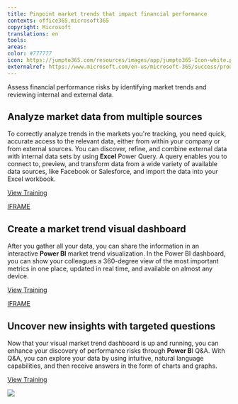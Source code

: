 ```yaml
---
title: Pinpoint market trends that impact financial performance 
contexts: office365,microsoft365
copyright: Microsoft
translations: en
tools: 
areas: 
color: #777777
icon: https://jumpto365.com/resources/images/app/jumpto365-Icon-white.png
externalref: https://www.microsoft.com/en-us/microsoft-365/success/productivitylibrary/pinpoint-market-trends-that-impact-financial-performance
---
```

Assess financial performance risks by identifying market trends and reviewing internal and external data.


## Analyze market data from multiple sources

To correctly analyze trends in the markets you're tracking, you need quick, accurate access to the relevant data, either from within your company or from external sources. You can discover, refine, and combine external data with internal data sets by using **Excel** Power Query. A query enables you to connect to, preview, and transform data from a wide variety of available data sources, like Facebook or Salesforce, and import the data into your Excel workbook.

[View Training](https://support.office.com/article/Introduction-to-Microsoft-Power-Query-for-Excel-6E92E2F4-2079-4E1F-BAD5-89F6269CD605)

[IFRAME](https://www.microsoft.com/en-us/videoplayer/embed/RE1URXt)

## Create a market trend visual dashboard

After you gather all your data, you can share the information in an interactive **Power BI** market trend visualization. In the Power BI dashboard, you can show your colleagues a 360-degree view of the most important metrics in one place, updated in real time, and available on almost any device.

[View Training](https://powerbi.microsoft.com/guided-learning)

[IFRAME](https://www.microsoft.com/en-us/videoplayer/embed/RE1UK8Y)

## Uncover new insights with targeted questions

Now that your visual market trend dashboard is up and running, you can enhance your discovery of performance risks through **Power B**I Q&A. With Q&A, you can explore your data by using intuitive, natural language capabilities, and then receive answers in the form of charts and graphs.

[View Training](https://powerbi.microsoft.com/documentation/powerbi-service-q-and-a/)

![](http://img-prod-cms-rt-microsoft-com.akamaized.net/cms/api/am/imageFileData/RE1Ymzg?ver=d5bf)

